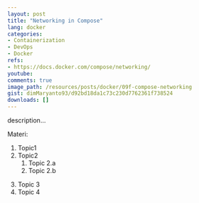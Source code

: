 ```yaml
---
layout: post
title: "Networking in Compose"
lang: docker
categories:
- Containerization
- DevOps
- Docker
refs: 
- https://docs.docker.com/compose/networking/
youtube: 
comments: true
image_path: /resources/posts/docker/09f-compose-networking
gist: dimMaryanto93/d92bd18da1c73c230d7762361f738524
downloads: []
---
```



description...

Materi: 

1. Topic1
2. Topic2
    1. Topic 2.a
    2. Topic 2.b
<!--more-->
3. Topic 3
4. Topic 4